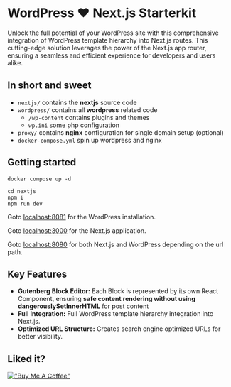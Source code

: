 # WordPress ♥️ Next.js Starterkit

Unlock the full potential of your WordPress site with this comprehensive integration of WordPress template hierarchy into Next.js routes. This cutting-edge solution leverages the power of the Next.js app router, ensuring a seamless and efficient experience for developers and users alike.

## In short and sweet

- `nextjs/` contains the **nextjs** source code
- `wordpress/` contains all **wordpress** related code
    - `/wp-content` contains plugins and themes
    - `wp.ini` some php configuration
- `proxy/` contains **nginx** configuration for single domain setup (optional)
- `docker-compose.yml` spin up wordpress and nginx

## Getting started

```shell
docker compose up -d

cd nextjs
npm i 
npm run dev

```

Goto [localhost:8081](http://localhost:8081/) for the WordPress installation.

Goto [localhost:3000](http://localhost:3000/) for the Next.js application.

Goto [localhost:8080](http://localhost:8081/) for both Next.js and WordPress depending on the url path.

## Key Features

- **Gutenberg Block Editor:** Each Block is represented by its own React Component, ensuring **safe content rendering without using dangerouslySetInnerHTML** for post content
- **Full Integration:** Full WordPress template hierarchy integration into Next.js.
- **Optimized URL Structure:** Creates search engine optimized URLs for better visibility.


## Liked it?

[!["Buy Me A Coffee"](https://www.buymeacoffee.com/assets/img/custom_images/orange_img.png)](https://www.buymeacoffee.com/edwardbock)